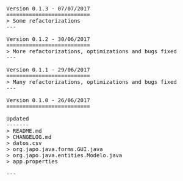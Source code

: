 <pre>

Version 0.1.3 - 07/07/2017
==========================
> Some refactorizations
---

Version 0.1.2 - 30/06/2017
==========================
> More refactorizations, optimizations and bugs fixed
---

Version 0.1.1 - 29/06/2017
==========================
> Many refactorizations, optimizations and bugs fixed
---

Version 0.1.0 - 26/06/2017
==========================

Updated
-------
> README.md
> CHANGELOG.md
> datos.csv
> org.japo.java.forms.GUI.java
> org.japo.java.entities.Modelo.java
> app.properties

---

</pre>